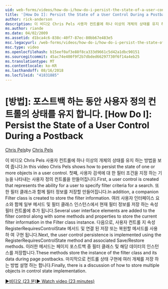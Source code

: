 ```yaml
---
uid: web-forms/videos/how-do-i/how-do-i-persist-the-state-of-a-user-control-during-a-postback
title: '[How Do I]: Persist the State of a User Control During a Postback | Microsoft Docs'
author: rick-anderson
description: 이 비디오 Chris Pels 사용자 컨트롤에 하나 이상의 개체의 상태를 유지 하는 방법을 보여 줍니다. 먼저는 abilit 나타내는 사용자 컨트롤을 만들...
ms.author: riande
ms.date: 04/02/2009
ms.assetid: d1bca4c6-838c-40f7-87ec-80bb67e483e5
msc.legacyurl: /web-forms/videos/how-do-i/how-do-i-persist-the-state-of-a-user-control-during-a-postback
msc.type: video
ms.openlocfilehash: b15eef0af3e88f8ca333d9661c5d42a1dbc90151
ms.sourcegitcommit: 45ac74e400f9f2b7dbded66297730f6f14a4eb25
ms.translationtype: MT
ms.contentlocale: ko-KR
ms.lasthandoff: 08/16/2018
ms.locfileid: "41831885"
---
```

<a name="how-do-i-persist-the-state-of-a-user-control-during-a-postback"></a>[방법]: 포스트백 하는 동안 사용자 정의 컨트롤의 상태를 유지 합니다.
[How Do I]: Persist the State of a User Control During a Postback
====================
<span data-ttu-id="77bb2-104">[Chris Pels](https://twitter.com/chrispels)</span><span class="sxs-lookup"><span data-stu-id="77bb2-104">by [Chris Pels](https://twitter.com/chrispels)</span></span>

<span data-ttu-id="77bb2-105">이 비디오 Chris Pels 사용자 컨트롤에 하나 이상의 개체의 상태를 유지 하는 방법을 보여 줍니다.</span><span class="sxs-lookup"><span data-stu-id="77bb2-105">In this video Chris Pels shows how to persist the state of one or more objects in a user control.</span></span> <span data-ttu-id="77bb2-106">첫째, 사용자 검색에 대 한 필터 조건을 지정 하는 기능을 나타내는 사용자 정의 컨트롤을 만들어집니다.</span><span class="sxs-lookup"><span data-stu-id="77bb2-106">First, a user control is created that represents the ability for a user to specify filter criteria for a search.</span></span> <span data-ttu-id="77bb2-107">또한 필터 클래스과 함께 필터 정보를 저장할 만들어집니다.</span><span class="sxs-lookup"><span data-stu-id="77bb2-107">In addition, a companion Filter class is created to store the filter information.</span></span> <span data-ttu-id="77bb2-108">여러 사용자 인터페이스 요소와 함께 일부 메서드 및 필터 클래스 인스턴스에서 현재 필터 정보를 저장 하는 속성 필터 컨트롤에 추가 됩니다.</span><span class="sxs-lookup"><span data-stu-id="77bb2-108">Several user interface elements are added to the filter control along with some methods and properties to store the current filter information in the Filter class instance.</span></span> <span data-ttu-id="77bb2-109">다음으로, 사용자 컨트롤 지 속성 RegisterRequiresControlState 메서드 및 연결 된 저장 또는 복원할 메서드를 사용 하 여 구현 됩니다.</span><span class="sxs-lookup"><span data-stu-id="77bb2-109">Next, the user control persistence is implemented using the RegisterRequiresControlState method and associated Save/Restore methods.</span></span> <span data-ttu-id="77bb2-110">이러한 메서드는 페이지 포스트백 중 필터 클래스 및 해당 데이터의 인스턴스를 저장합니다.</span><span class="sxs-lookup"><span data-stu-id="77bb2-110">These methods store the instance of the filter class and its data during page postbacks.</span></span> <span data-ttu-id="77bb2-111">마지막으로 컨트롤 상태 구현에 여러 개체를 저장 하는 방법 설명 하는 합니다.</span><span class="sxs-lookup"><span data-stu-id="77bb2-111">Finally, there is a discussion of how to store multiple objects in control state implementation.</span></span>

[<span data-ttu-id="77bb2-112">&#9654;비디오 (23 분)</span><span class="sxs-lookup"><span data-stu-id="77bb2-112">&#9654; Watch video (23 minutes)</span></span>](https://channel9.msdn.com/Blogs/ASP-NET-Site-Videos/how-do-i-persist-the-state-of-a-user-control-during-a-postback)
